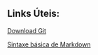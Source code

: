 ## Links Úteis:

[Download Git](https://git-scm.com/downloads)

[Sintaxe básica de Markdown](https://www.markdownguide.org/basic-syntax/)



